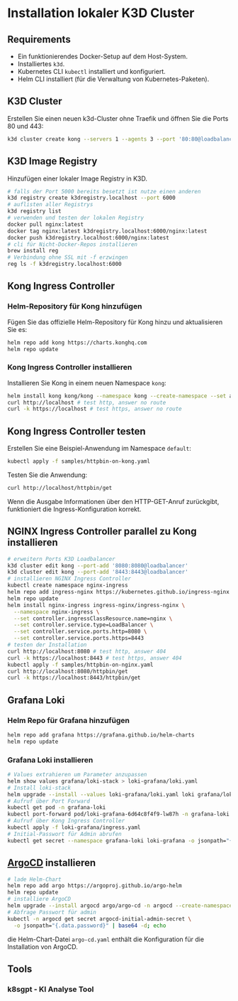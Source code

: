 # Installation lokaler K3D Cluster

## Requirements

- Ein funktionierendes Docker-Setup auf dem Host-System.
- Installiertes `k3d`.
- Kubernetes CLI `kubectl` installiert und konfiguriert.
- Helm CLI installiert (für die Verwaltung von Kubernetes-Paketen).

## K3D Cluster

Erstellen Sie einen neuen k3d-Cluster ohne Traefik und öffnen Sie die Ports 80 und 443:

```bash
k3d cluster create kong --servers 1 --agents 3 --port '80:80@loadbalancer' --port '443:443@loadbalancer' --k3s-arg '--disable=traefik@server:0'
```
## K3D Image Registry

Hinzufügen einer lokaler Image Registry in K3D.

```bash
# falls der Port 5000 bereits besetzt ist nutze einen anderen
k3d registry create k3dregistry.localhost --port 6000
# auflisten aller Registrys
k3d registry list
# verwenden und testen der lokalen Registry
docker pull nginx:latest
docker tag nginx:latest k3dregistry.localhost:6000/nginx:latest
docker push k3dregistry.localhost:6000/nginx:latest
# cli für Nicht-Docker-Repos installieren
brew install reg
# Verbindung ohne SSL mit -f erzwingen
reg ls -f k3dregistry.localhost:6000
````
## Kong Ingress Controller

### Helm-Repository für Kong hinzufügen

Fügen Sie das offizielle Helm-Repository für Kong hinzu und aktualisieren Sie es:

```bash
helm repo add kong https://charts.konghq.com
helm repo update
```

### Kong Ingress Controller installieren

Installieren Sie Kong in einem neuen Namespace `kong`:

```bash
helm install kong kong/kong --namespace kong --create-namespace --set admin.enabled=true --set admin.http.enabled=true
curl http://localhost # test http, answer no route
curl -k https://localhost # test https, answer no route
```

## Kong Ingress Controller testen

Erstellen Sie eine Beispiel-Anwendung im Namespace `default`:

```bash
kubectl apply -f samples/httpbin-on-kong.yaml
```

Testen Sie die Anwendung:

```bash
curl http://localhost/httpbin/get
```

Wenn die Ausgabe Informationen über den HTTP-GET-Anruf zurückgibt, funktioniert die Ingress-Konfiguration korrekt.

## NGINX Ingress Controller parallel zu Kong installieren

```bash
# erweitern Ports K3D Loadbalancer
k3d cluster edit kong --port-add '8080:8080@loadbalancer'
k3d cluster edit kong --port-add '8443:8443@loadbalancer'
# installieren NGINX Ingress Controller
kubectl create namespace nginx-ingress
helm repo add ingress-nginx https://kubernetes.github.io/ingress-nginx
helm repo update
helm install nginx-ingress ingress-nginx/ingress-nginx \
  --namespace nginx-ingress \
  --set controller.ingressClassResource.name=nginx \
  --set controller.service.type=LoadBalancer \
  --set controller.service.ports.http=8080 \
  --set controller.service.ports.https=8443
# testen der Installation
curl http://localhost:8080 # test http, answer 404
curl -k https://localhost:8443 # test https, answer 404
kubectl apply -f samples/httpbin-on-nginx.yaml
curl http://localhost:8080/httpbin/get
curl -k https://localhost:8443/httpbin/get
```

## Grafana Loki

### Helm Repo für Grafana hinzufügen

```bash
helm repo add grafana https://grafana.github.io/helm-charts
helm repo update
```

### Grafana Loki installieren

```bash
# Values extrahieren um Parameter anzupassen
helm show values grafana/loki-stack > loki-grafana/loki.yaml
# Install loki-stack
helm upgrade --install --values loki-grafana/loki.yaml loki grafana/loki-stack -n grafana-loki --create-namespace
# Aufruf über Port Forward
kubectl get pod -n grafana-loki
kubectl port-forward pod/loki-grafana-6d64c8f4f9-lw87h -n grafana-loki 9090:3000 # richtigen pod einsetzen
# Aufruf über Kong Ingress Controller
kubectl apply -f loki-grafana/ingress.yaml
# Initial-Passwort für Admin abrufen
kubectl get secret --namespace grafana-loki loki-grafana -o jsonpath="{.data.admin-password}" | base64 --decode ; echo
````

## [ArgoCD](https://argo-cd.readthedocs.io/en/stable/operator-manual/installation/) installieren

```bash
# lade Helm-Chart
helm repo add argo https://argoproj.github.io/argo-helm
helm repo update
# installiere ArgoCD
helm upgrade --install argocd argo/argo-cd -n argocd --create-namespace -f argo-cd/argo-cd.yaml
# Abfrage Passwort für admin
kubectl -n argocd get secret argocd-initial-admin-secret \
  -o jsonpath="{.data.password}" | base64 -d; echo
```

die Helm-Chart-Datei `argo-cd.yaml` enthält die Konfiguration für die Installation von ArgoCD.

## Tools

### k8sgpt - KI Analyse Tool
